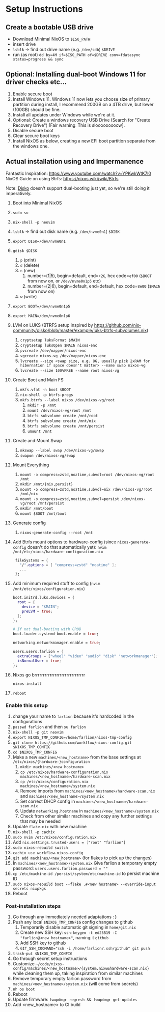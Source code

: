 # Setup Instructions

## Create a bootable USB drive

- Download Minimal NixOS to `$ISO_PATH`
- insert drive
- `lsblk` -> find out drive name (e.g. `/dev/sdb`) `$DRIVE`
- run (as root) `dd bs=4M if=$ISO_PATH of=$DRIVE conv=fdatasync status=progress && sync`

## Optional: Installing dual-boot Windows 11 for driver checks etc...

1. Enable secure boot
1. Install Windows 11. Windows 11 now lets you choose size of primary partition during install, I recommend 200GB on a 4TB drive, but lower (100GB) should be fine.
1. Install all updates under Windows while we're at it.
1. Optional: Create a windows recovery USB Drive (Search for "Create Recovery Drive") [Fair warning: This is slooooooooow].
1. Disable secure boot
1. Clear secure boot keys
1. Install NixOS as below, creating a new EFI boot partition separate from the windows one.

## Actual installation using and Impermanence

Fantastic Inspiration: https://www.youtube.com/watch?v=YPKwkWtK7l0
NixOS Guide on using Btrfs: https://nixos.wiki/wiki/Btrfs

Note: [Disko](https://github.com/nix-community/disko) doesn't support dual-booting just yet, so we're still doing it imperatively.

1. Boot into Minimal NixOS
1. `sudo su`
1. `nix-shell -p neovim`
1. `lsblk` -> find out disk name (e.g. `/dev/nvme0n1`) `$DISK`
1. `export DISK=/dev/nvme0n1`
1. `gdisk $DISK`
   1. `p` (print)
   1. `d` (delete)
   1. `n` (new)
      1. number=(1|5), begin=default, end=`+2G`, hex code=`ef00` (`$BOOT` from now on, or `/dev/nvme0n1p5` etc)
      1. number=(2|6), begin=default, end=default, hex code=`8e00` (`$MAIN` from now on)
   1. `w` (write)
1. `export BOOT=/dev/nvme0n1p5`
1. `export MAIN=/dev/nvme0n1p6`
1. LVM on LUKS (BTRFS setup inspired by https://github.com/nix-community/disko/blob/master/example/luks-btrfs-subvolumes.nix)

   1. `cryptsetup luksFormat $MAIN`
   1. `cryptsetup luksOpen $MAIN nixos-enc`
   1. `pvcreate /dev/mapper/nixos-enc`
   1. `vgcreate nixos-vg /dev/mapper/nixos-enc`
   1. `lvcreate --size <swap size, e.g. 8G, usually pick 2xRAM for hibernation if space doesn't matter> --name swap nixos-vg`
   1. `lvcreate --size 100%FREE --name root nixos-vg`

1. Create Boot and Main FS

   1. `mkfs.vfat -n boot $BOOT`
   1. `nix-shell -p btrfs-progs`
   1. `mkfs.btrfs --label nixos /dev/nixos-vg/root`
      1. `mkdir -p /mnt`
      1. `mount /dev/nixos-vg/root /mnt`
      1. `btrfs subvolume create /mnt/root`
      1. `btrfs subvolume create /mnt/nix`
      1. `btrfs subvolume create /mnt/persist`
      1. `umount /mnt`

1. Create and Mount Swap

   1. `mkswap --label swap /dev/nixos-vg/swap`
   1. `swapon /dev/nixos-vg/swap`

1. Mount Everything

   1. `mount -o compress=zstd,noatime,subvol=root /dev/nixos-vg/root /mnt`
   1. `mkdir /mnt/{nix,persist}`
   1. `mount -o compress=zstd,noatime,subvol=nix /dev/nixos-vg/root /mnt/nix`
   1. `mount -o compress=zstd,noatime,subvol=persist /dev/nixos-vg/root /mnt/persist`
   1. `mkdir /mnt/boot`
   1. `mount $BOOT /mnt/boot`

1. Generate config
   1. `nixos-generate-config --root /mnt`
1. Add Btrfs mount options to hardware-config (since `nixos-generate-config` doesn't do that automatically yet):
   `nvim /mnt/etc/nixos/hardware-configuration.nix`
   ```nix
    fileSystems = {
      "/".options = [ "compress=zstd" "noatime" ];
      ...
    };
   ```
1. Add minimum required stuff to config (`nvim /mnt/etc/nixos/configuration.nix`)

   ```nix
   boot.initrd.luks.devices = {
     root = {
       device = "$MAIN";
       preLVM = true;
     };
   };

   # If not dual-booting with GRUB
   boot.loader.systemd-boot.enable = true;

   networking.networkmanager.enable = true;

   users.users.farlion = {
     extraGroups = ["wheel" "video" "audio" "disk" "networkmanager"];
     isNormalUser = true;
   };
   ```

1. Nixos go brrrrrrrrrrrrrrrrrrrrrrrrrrrrrr

   `nixos-install`

1. `reboot`

### Enable this setup

1. change your name to `farlion` because it's hardcoded in the configurations
1. `passwd farlion` and then `su farlion`
1. `nix-shell -p git neovim`
1. `export NIXOS_TMP_CONFIG=/home/farlion/nixos-tmp-config`
1. `git clone https://github.com/workflow/nixos-config.git $NIXOS_TMP_CONFIG`
1. `cd $NIXOS_TMP_CONFIG`
1. Make a new `machines/<new_hostname>` from the base settings at `/etc/nixos/{hardware-}configuration`
   1. `mkdir machines/<new_hostname>`
   1. `cp /etc/nixos/hardware-configuration.nix machines/<new_hostname>/hardware-scan.nix`
   1. `cp /etc/nixos/configuration.nix machines/<new_hostname>/system.nix`
   1. Remove imports from `machines/<new_hostname>/hardware-scan.nix` and `machines/<new_hostname>/system.nix`
   1. Set correct DHCP config in `machines/<new_hostname>/hardware-scan.nix`
   1. Update `networking.hostname` in `machines/<new_hostname>/system.nix`
   1. Check from other similar machines and copy any further settings that may be needed
1. Update `flake.nix` with new machine
1. `nix-shell -p cachix`
1. `sudo nvim /etc/nixos/configuration.nix`
1. Add `nix.settings.trusted-users = ["root" "farlion"]`
1. `sudo nixos-rebuild switch`
1. `cachix use workflow-nixos-config`
1. `git add machines/<new_hostname>` (for flakes to pick up the changes)
1. In `machines/<new_hostname>/system.nix` Give farlion a temporary empty password: `users.users.farlion.password = ""`
1. `cp /etc/machine-id /persist/system/etc/machine-id` to persist machine ID
1. `sudo nixos-rebuild boot --flake .#<new hostname> --override-input secrets nixpkgs`
1. Reboot

### Post-installation steps

1. Go through any immediately needed adaptations : )
1. Push any local `$NIXOS_TMP_CONFIG` config changes to github
   1. Temporarily disable automatic git signing in `home/git.nix`
   1. Create new SSH key: `ssh-keygen -t ed25519 -C "farlion@<new_hostname>"`, naming it `github`
   1. Add SSH key to github
   1. `GIT_SSH_COOMAND="ssh -i /home/farlion/.ssh/github" git push`
1. `trash-put $NIXOS_TMP_CONFIG`
1. Go through secret setup instructions
1. Customize `~/code/nixos-config/machines/<new_hostname>/{system.nix&&hardware-scan.nix}` while cleaning them up, taking inspiration from similar machines
1. Remove temporary empty farlion password from `machines/<new_hostname>/system.nix` (will come from secrets)
1. `nh os boot`
1. Reboot
1. Update firmware: `fwupdmgr regresh && fwupdmgr get-updates`
1. Add <new_hostname> to CI build
